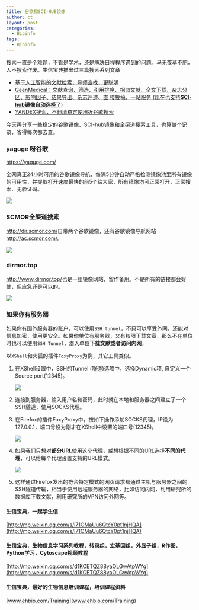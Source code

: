 ```yaml
---
title: 谷歌和SCI-HUB镜像
author: ct
layout: post
categories:
  - Bioinfo
tags:
  - Bioinfo
---
```


搜索一直是个难题，不管是学术，还是解决日程程序遇到的问题。马无夜草不肥，人不搜索作废。生信宝典推出过三篇搜索系列文章

* [基于人工智能的文献检索，导师查找，更聪明](http://mp.weixin.qq.com/s/ikU0mVyX6BQNgljD1jCrRA)
* [GeenMedical：文献查询、筛选、引用排序、相似文献、全文下载、杂志分区、影响因子、结果导出、杂志评述、直
接投稿，一站服务 (现在也支持**SCI-hub镜像自动选择**了)](http://mp.weixin.qq.com/s/hc8g64aHN7qv8YhVfrsuvQ)
* [YANDEX搜索，不翻墙稳定使用近谷歌搜索](http://mp.weixin.qq.com/s/fZ2Nm7Wck5mZLiESHcPusA)

今天再分享一些稳定的谷歌镜像、SCI-hub镜像和全渠道搜索工具，也算做个记录，省得每次都去查。

### yaguge 呀谷歌

<https://yaguge.com/>

全网真正24小时可用的谷歌镜像导航，每隔5分钟自动严格检测镜像池里所有镜像的可用性，并提取打开速度最快的前5个给大家，所有镜像均可正常打开、正常搜索、无验证码。

![](www.ehbio.com/ehbio_resource/yaguge.png)

### SCMOR全渠道搜素

<http://dir.scmor.com/>自带两个谷歌镜像，还有谷歌镜像导航网站<http://ac.scmor.com/>。

![](www.ehbio.com/ehbio_resource/scmor.png)

### dirmor.top

<http://www.dirmor.top/>也是一组镜像网站，留作备用。不是所有的链接都会好使，但应急还是可以的。

![](http://www.dirmor.top/)

### 如果你有服务器

如果你有国外服务器的账户，可以使用`SSH tunnel`，不只可以享受外网，还能对信息加密，使用更安全。如果你单位有服务器，又有权限下载文章，那么不在单位时也可以使用`SSH Tunnel`，潜入单位**下载文献或者访问内网**。


以`XShell`和火狐的插件`FoxyProxy`为例，其它工具类似。

1. 在XShell设置中，SSH的Tunnel (隧道)选项中，选择Dynamic项, 自定义一个Source port(12345)。

   ![](www.ehbio.com/ehbio_resource/xshell_tunnel.png)

2. 连接到服务器，输入用户名和密码，此时就在本地和服务器之间建立了一个SSH隧道，使用SOCKS代理。

3. 在Firefox的插件FoxyProxy中，按如下操作添加SOCKS代理，IP设为127.0.0.1，端口号设为刚才在XShell中设置的端口号(12345)。

   ![](www.ehbio.com/ehbio_resource/Foxyproxy_addserver.png)

4. 如果我们只想对**部分URL**使用这个代理，或想根据不同的URL选择**不同的代理**，可以给每个代理设置支持的URL模式。

   ![](www.ehbio.com/ehbio_resource/FoxyProxy_pattern.png)

5. 这样通过Firefox发出的符合特定模式的网页请求都通过主机与服务器之间的SSH隧道传输，相当于使用远程服务器的网络，比如访问内网，利用研究所的数据库下载文献，利用研究所的VPN访问外网等。























































#### 生信宝典，一起学生信

[http://mp.weixin.qq.com/s/i71OMaUu6QtcY0pt1njHQA](http://mp.weixin.qq.com/s/i71OMaUu6QtcY0pt1njHQA)

#### 生信宝典，生物信息学习系列教程，转录组，宏基因组，外显子组，R作图，Python学习，Cytoscape视频教程

[http://mp.weixin.qq.com/s/d1KCETQZ88yaOLGwAtpWYg](http://mp.weixin.qq.com/s/d1KCETQZ88yaOLGwAtpWYg)

#### 生信宝典，最好的生物信息培训课程，培训课程资料

[www.ehbio.com/Training](www.ehbio.com/Training)

